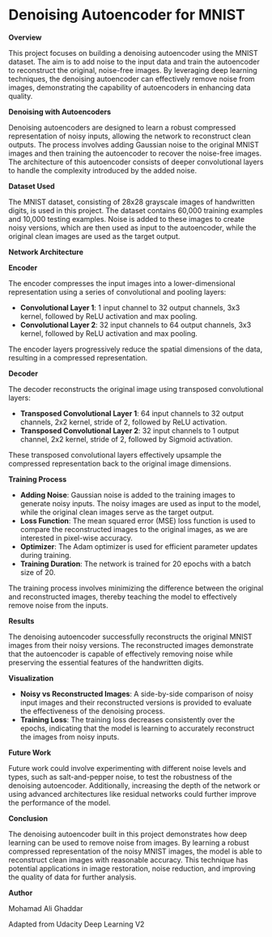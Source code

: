 # Denoising Autoencoder for MNIST

**Overview**

This project focuses on building a denoising autoencoder using the MNIST dataset. The aim is to add noise to the input data and train the autoencoder to reconstruct the original, noise-free images. By leveraging deep learning techniques, the denoising autoencoder can effectively remove noise from images, demonstrating the capability of autoencoders in enhancing data quality.

**Denoising with Autoencoders**

Denoising autoencoders are designed to learn a robust compressed representation of noisy inputs, allowing the network to reconstruct clean outputs. The process involves adding Gaussian noise to the original MNIST images and then training the autoencoder to recover the noise-free images. The architecture of this autoencoder consists of deeper convolutional layers to handle the complexity introduced by the added noise.

**Dataset Used**

The MNIST dataset, consisting of 28x28 grayscale images of handwritten digits, is used in this project. The dataset contains 60,000 training examples and 10,000 testing examples. Noise is added to these images to create noisy versions, which are then used as input to the autoencoder, while the original clean images are used as the target output.

**Network Architecture**

**Encoder**

The encoder compresses the input images into a lower-dimensional representation using a series of convolutional and pooling layers:

- **Convolutional Layer 1**: 1 input channel to 32 output channels, 3x3 kernel, followed by ReLU activation and max pooling.
- **Convolutional Layer 2**: 32 input channels to 64 output channels, 3x3 kernel, followed by ReLU activation and max pooling.

The encoder layers progressively reduce the spatial dimensions of the data, resulting in a compressed representation.

**Decoder**

The decoder reconstructs the original image using transposed convolutional layers:

- **Transposed Convolutional Layer 1**: 64 input channels to 32 output channels, 2x2 kernel, stride of 2, followed by ReLU activation.
- **Transposed Convolutional Layer 2**: 32 input channels to 1 output channel, 2x2 kernel, stride of 2, followed by Sigmoid activation.

These transposed convolutional layers effectively upsample the compressed representation back to the original image dimensions.

**Training Process**

- **Adding Noise**: Gaussian noise is added to the training images to generate noisy inputs. The noisy images are used as input to the model, while the original clean images serve as the target output.
- **Loss Function**: The mean squared error (MSE) loss function is used to compare the reconstructed images to the original images, as we are interested in pixel-wise accuracy.
- **Optimizer**: The Adam optimizer is used for efficient parameter updates during training.
- **Training Duration**: The network is trained for 20 epochs with a batch size of 20.

The training process involves minimizing the difference between the original and reconstructed images, thereby teaching the model to effectively remove noise from the inputs.

**Results**

The denoising autoencoder successfully reconstructs the original MNIST images from their noisy versions. The reconstructed images demonstrate that the autoencoder is capable of effectively removing noise while preserving the essential features of the handwritten digits.

**Visualization**

- **Noisy vs Reconstructed Images**: A side-by-side comparison of noisy input images and their reconstructed versions is provided to evaluate the effectiveness of the denoising process.
- **Training Loss**: The training loss decreases consistently over the epochs, indicating that the model is learning to accurately reconstruct the images from noisy inputs.

**Future Work**

Future work could involve experimenting with different noise levels and types, such as salt-and-pepper noise, to test the robustness of the denoising autoencoder. Additionally, increasing the depth of the network or using advanced architectures like residual networks could further improve the performance of the model.

**Conclusion**

The denoising autoencoder built in this project demonstrates how deep learning can be used to remove noise from images. By learning a robust compressed representation of the noisy MNIST images, the model is able to reconstruct clean images with reasonable accuracy. This technique has potential applications in image restoration, noise reduction, and improving the quality of data for further analysis.

**Author**

Mohamad Ali Ghaddar

Adapted from Udacity Deep Learning V2